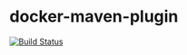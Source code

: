 # docker-maven-plugin
[![Build Status](https://travis-ci.org/fllaca/docker-maven-plugin.svg?branch=master)](https://travis-ci.org/fllaca/docker-maven-plugin)
